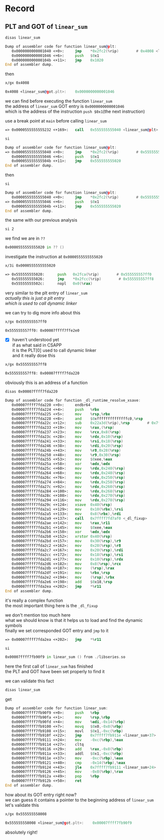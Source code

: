 # Record

## PLT and GOT of `linear_sum`  

```bash
disas linear_sum
```

```asm
Dump of assembler code for function linear_sum@plt:
   0x0000000000001040 <+0>:     jmp    *0x2fc2(%rip)        # 0x4008 <linear_sum@got.plt>
   0x0000000000001046 <+6>:     push   $0x1
   0x000000000000104b <+11>:    jmp    0x1020
End of assembler dump.
```

then  

```bash
x/gx 0x4008
```

```asm
0x4008 <linear_sum@got.plt>:    0x0000000000001046
```

we can find before executing the function `linear_sum`  
the address of `linear_sum` GOT entry is `0x0000000000001046`  
which is the address of the instruction `push $0x1`(the next instruction)  

use a break point at `main` before calling `linear_sum`  

```asm
=> 0x0000555555555232 <+169>:   call   0x555555555040 <linear_sum@plt>
```

```bash
si
```

```asm
Dump of assembler code for function linear_sum@plt:
=> 0x0000555555555040 <+0>:     jmp    *0x2fc2(%rip)        # 0x555555558008 <linear_sum@got.plt>
   0x0000555555555046 <+6>:     push   $0x1
   0x000055555555504b <+11>:    jmp    0x555555555020
End of assembler dump.
```

then

```bash
si
```

```asm
Dump of assembler code for function linear_sum@plt:
   0x0000555555555040 <+0>:     jmp    *0x2fc2(%rip)        # 0x555555558008 <linear_sum@got.plt>
=> 0x0000555555555046 <+6>:     push   $0x1
   0x000055555555504b <+11>:    jmp    0x555555555020
End of assembler dump.
```

the same with our previous analysis  

```bash
si 2
```

we find we are in `??`  

```asm
0x0000555555555020 in ?? ()
```

investigate the instruction at `0x0000555555555020`  

```bash
x/3i 0x0000555555555020
```

```asm
=> 0x555555555020:      push   0x2fca(%rip)        # 0x555555557ff0
   0x555555555026:      jmp    *0x2fcc(%rip)        # 0x555555557ff8
   0x55555555502c:      nopl   0x0(%rax)
```

very similar to the plt entry of `linear_sum`  
*actually this is just a plt entry*  
*which is used to call dynamic linker*  

we can try to dig more info about this  

```bash
x/gx 0x555555557ff0
```

```asm
0x555555557ff0: 0x00007ffff7ffe2e0
```

- [x] haven't understood yet  
    if as what said in CSAPP  
    it is the PLT\[0] used to call dynamic linker  
    and it really dose this  

```bash
x/gx 0x555555557ff8
```

```asm
0x555555557ff8: 0x00007ffff7fda220
```

obviously this is an address of a function  

```bash
disas 0x00007ffff7fda220
```

```asm
Dump of assembler code for function _dl_runtime_resolve_xsave:
   0x00007ffff7fda220 <+0>:     endbr64
   0x00007ffff7fda224 <+4>:     push   %rbx
   0x00007ffff7fda225 <+5>:     mov    %rsp,%rbx
   0x00007ffff7fda228 <+8>:     and    $0xffffffffffffffc0,%rsp
   0x00007ffff7fda22c <+12>:    sub    0x22a3d(%rip),%rsp        # 0x7ffff7ffcc70 <_rtld_global_ro+464>
   0x00007ffff7fda233 <+19>:    mov    %rax,(%rsp)
   0x00007ffff7fda237 <+23>:    mov    %rcx,0x8(%rsp)
   0x00007ffff7fda23c <+28>:    mov    %rdx,0x10(%rsp)
   0x00007ffff7fda241 <+33>:    mov    %rsi,0x18(%rsp)
   0x00007ffff7fda246 <+38>:    mov    %rdi,0x20(%rsp)
   0x00007ffff7fda24b <+43>:    mov    %r8,0x28(%rsp)
   0x00007ffff7fda250 <+48>:    mov    %r9,0x30(%rsp)
   0x00007ffff7fda255 <+53>:    mov    $0xee,%eax
   0x00007ffff7fda25a <+58>:    xor    %edx,%edx
   0x00007ffff7fda25c <+60>:    mov    %rdx,0x240(%rsp)
   0x00007ffff7fda264 <+68>:    mov    %rdx,0x248(%rsp)
   0x00007ffff7fda26c <+76>:    mov    %rdx,0x250(%rsp)
   0x00007ffff7fda274 <+84>:    mov    %rdx,0x258(%rsp)
   0x00007ffff7fda27c <+92>:    mov    %rdx,0x260(%rsp)
   0x00007ffff7fda284 <+100>:   mov    %rdx,0x268(%rsp)
   0x00007ffff7fda28c <+108>:   mov    %rdx,0x270(%rsp)
   0x00007ffff7fda294 <+116>:   mov    %rdx,0x278(%rsp)
   0x00007ffff7fda29c <+124>:   xsave  0x40(%rsp)
   0x00007ffff7fda2a1 <+129>:   mov    0x10(%rbx),%rsi
   0x00007ffff7fda2a5 <+133>:   mov    0x8(%rbx),%rdi
   0x00007ffff7fda2a9 <+137>:   call   0x7ffff7fd7af0 <_dl_fixup>
   0x00007ffff7fda2ae <+142>:   mov    %rax,%r11
   0x00007ffff7fda2b1 <+145>:   mov    $0xee,%eax
   0x00007ffff7fda2b6 <+150>:   xor    %edx,%edx
   0x00007ffff7fda2b8 <+152>:   xrstor 0x40(%rsp)
   0x00007ffff7fda2bd <+157>:   mov    0x30(%rsp),%r9
   0x00007ffff7fda2c2 <+162>:   mov    0x28(%rsp),%r8
   0x00007ffff7fda2c7 <+167>:   mov    0x20(%rsp),%rdi
   0x00007ffff7fda2cc <+172>:   mov    0x18(%rsp),%rsi
   0x00007ffff7fda2d1 <+177>:   mov    0x10(%rsp),%rdx
   0x00007ffff7fda2d6 <+182>:   mov    0x8(%rsp),%rcx
   0x00007ffff7fda2db <+187>:   mov    (%rsp),%rax
   0x00007ffff7fda2df <+191>:   mov    %rbx,%rsp
   0x00007ffff7fda2e2 <+194>:   mov    (%rsp),%rbx
   0x00007ffff7fda2e6 <+198>:   add    $0x18,%rsp
   0x00007ffff7fda2ea <+202>:   jmp    *%r11
End of assembler dump.
```

it's really a complex function  
the most important thing here is the `_dl_fixup`  

we don't mention too much here  
what we should know is that it helps us to load and find the dynamic symbols  
finally we set corresponded GOT entry and `jmp` to it  

```asm
=> 0x00007ffff7fda2ea <+202>:   jmp    *%r11
```

```bash
si
```

```asm
0x00007ffff7fb90f9 in linear_sum () from ./libseries.so
```

here the first call of `linear_sum` has finished  
the PLT and GOT have been set properly to find it  

we can validate this fact

```bash
disas linear_sum
```

get

```asm
Dump of assembler code for function linear_sum:
   0x00007ffff7fb90f9 <+0>:     push   %rbp
   0x00007ffff7fb90fa <+1>:     mov    %rsp,%rbp
   0x00007ffff7fb90fd <+4>:     mov    %edi,-0x14(%rbp)
   0x00007ffff7fb9100 <+7>:     movq   $0x0,-0x8(%rbp)
   0x00007ffff7fb9108 <+15>:    movl   $0x1,-0xc(%rbp)
   0x00007ffff7fb910f <+22>:    jmp    0x7ffff7fb911e <linear_sum+37>
   0x00007ffff7fb9111 <+24>:    mov    -0xc(%rbp),%eax
   0x00007ffff7fb9114 <+27>:    cltq
   0x00007ffff7fb9116 <+29>:    add    %rax,-0x8(%rbp)
   0x00007ffff7fb911a <+33>:    addl   $0x1,-0xc(%rbp)
   0x00007ffff7fb911e <+37>:    mov    -0xc(%rbp),%eax
   0x00007ffff7fb9121 <+40>:    cmp    -0x14(%rbp),%eax
   0x00007ffff7fb9124 <+43>:    jle    0x7ffff7fb9111 <linear_sum+24>
   0x00007ffff7fb9126 <+45>:    mov    -0x8(%rbp),%rax
   0x00007ffff7fb912a <+49>:    pop    %rbp
   0x00007ffff7fb912b <+50>:    ret
End of assembler dump.
```

how about its GOT entry right now?  
we can guess it contains a pointer to the beginning address of `linear_sum`  
let's validate this  

```bash
x/gx 0x555555558008
```

```asm
0x555555558008 <linear_sum@got.plt>:    0x00007ffff7fb90f9
```

absolutely right!  
